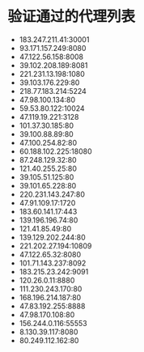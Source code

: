 # 验证通过的代理列表

 - 183.247.211.41:30001
 - 93.171.157.249:8080
 - 47.122.56.158:8008
 - 39.102.208.189:8081
 - 221.231.13.198:1080
 - 39.103.176.229:80
 - 218.77.183.214:5224
 - 47.98.100.134:80
 - 59.53.80.122:10024
 - 47.119.19.221:3128
 - 101.37.30.185:80
 - 39.100.88.89:80
 - 47.100.254.82:80
 - 60.188.102.225:18080
 - 87.248.129.32:80
 - 121.40.255.25:80
 - 39.105.51.125:80
 - 39.101.65.228:80
 - 220.231.143.247:80
 - 47.91.109.17:1720
 - 183.60.141.17:443
 - 139.196.196.74:80
 - 121.41.85.49:80
 - 139.129.202.244:80
 - 221.202.27.194:10809
 - 47.122.65.32:8080
 - 101.71.143.237:8092
 - 183.215.23.242:9091
 - 120.26.0.11:8880
 - 111.230.243.170:80
 - 168.196.214.187:80
 - 47.83.192.255:8888
 - 47.98.170.108:80
 - 156.244.0.116:55553
 - 8.130.39.117:8080
 - 80.249.112.162:80
